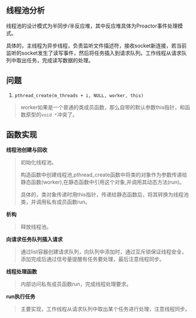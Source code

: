 ## 线程池分析

线程池的设计模式为半同步/半反应堆，其中反应堆具体为Proactor事件处理模式。

具体的，主线程为异步线程，负责监听文件描述符，接收socket新连接，若当前监听的socket发生了读写事件，然后将任务插入到请求队列。工作线程从请求队列中取出任务，完成读写数据的处理。

## 问题

1. `pthread_create(m_threads + i, NULL, worker, this)`

> worker如果是一个普通的类成员函数，那么自带的默认参数this指针，和函数原型的`void *`冲突了。

## 函数实现

**线程池创建与回收**

> 初始化线程池。
>
> 构造函数中创建线程池,pthread_create函数中将类的对象作为参数传递给静态函数(worker),在静态函数中引用这个对象,并调用其动态方法(run)。
>
> 具体的，类对象传递时用this指针，传递给静态函数后，将其转换为线程池类，并调用私有成员函数run。

**析构**

> 释放线程池。

**向请求任务队列插入请求**

> 通过list容器创建请求队列，向队列中添加时，通过互斥锁保证线程安全，添加完成后通过信号量提醒有任务要处理，最后注意线程同步。

**线程处理函数**

> 内部访问私有成员函数run，完成线程处理要求。

**run执行任务**

> 主要实现，工作线程从请求队列中取出某个任务进行处理，注意线程同步。